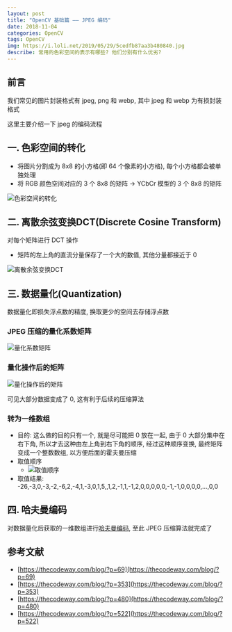 ```yaml
---
layout: post
title: "OpenCV 基础篇 —— JPEG 编码"
date: 2018-11-04
categories: OpenCV
tags: OpenCV
img: https://i.loli.net/2019/05/29/5cedfb87aa3b480840.jpg
describe: 常用的色彩空间的表示有哪些? 他们分别有什么优劣?
---
```


## 前言
我们常见的图片封装格式有 jpeg, png 和 webp, 其中 jpeg 和 webp 为有损封装格式
 
这里主要介绍一下 jpeg 的编码流程

## 一. 色彩空间的转化
- 将图片分割成为 8x8 的小方格(即 64 个像素的小方格), 每个小方格都会被单独处理
- 将 RGB 颜色空间对应的 3 个 8x8 的矩阵 ->  YCbCr 模型的 3 个 8x8 的矩阵

![色彩空间的转化](https://i.loli.net/2019/05/29/5cee0e7cc282499705.png)

## 二. 离散余弦变换DCT(Discrete Cosine Transform)
对每个矩阵进行 DCT 操作
  - 矩阵的左上角的直流分量保存了一个大的数值, 其他分量都接近于 0 

![离散余弦变换DCT](https://i.loli.net/2019/05/29/5cee0e9732af970035.png)

## 三. 数据量化(Quantization)
数据量化即损失浮点数的精度, 换取更少的空间去存储浮点数

### JPEG 压缩的量化系数矩阵
![量化系数矩阵](https://i.loli.net/2019/05/29/5cee0ead8676246343.png)

### 量化操作后的矩阵
![量化操作后的矩阵](https://i.loli.net/2019/05/29/5cee0eca60b5777423.png)

可见大部分数据变成了 0, 这有利于后续的压缩算法

### 转为一维数组
- 目的: 这么做的目的只有一个, 就是尽可能把 0 放在一起, 由于 0 大部分集中在右下角, 所以才去这种由左上角到右下角的顺序, 经过这种顺序变换, 最终矩阵变成一个整数数组, 以方便后面的霍夫曼压缩
- 取值顺序
  - ![取值顺序](https://i.loli.net/2019/05/29/5cee0eebc210524671.png)
- 取值结果: -26,-3,0,-3,-2,-6,2,-4,1,-3,0,1,5,,1,2,-1,1,-1,2,0,0,0,0,0,-1,-1,0,0,0,0,…,0,0

## 四. 哈夫曼编码
对数据量化后获取的一维数组进行[哈夫曼编码](https://zh.wikipedia.org/wiki/%E9%9C%8D%E5%A4%AB%E6%9B%BC%E7%BC%96%E7%A0%81), 至此 JPEG 压缩算法就完成了

## 参考文献
- [https://thecodeway.com/blog/?p=69](https://thecodeway.com/blog/?p=69)
- [https://thecodeway.com/blog/?p=353](https://thecodeway.com/blog/?p=353)
- [https://thecodeway.com/blog/?p=480](https://thecodeway.com/blog/?p=480)
- [https://thecodeway.com/blog/?p=522](https://thecodeway.com/blog/?p=522)
